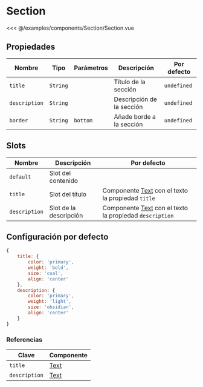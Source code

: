 # Section

<Preview>
  <template slot="demo">
    <components-Section-Section />
  </template>

  <<< @/examples/components/Section/Section.vue
</Preview>

## Propiedades

| Nombre        | Tipo     | Parámetros | Descripción               | Por defecto |
|---------------|----------|------------|---------------------------|-------------|
| `title`       | `String` |            | Título de la sección      | `undefined` |
| `description` | `String` |            | Descripción de la sección | `undefined` |
| `border`      | `String` | `bottom`   | Añade borde a la sección  | `undefined` |

## Slots

| Nombre        | Descripción            | Por defecto                                                          |
|---------------|------------------------|----------------------------------------------------------------------|
| `default`     | Slot del contenido     |                                                                      |
| `title`       | Slot del título        | Componente [Text](./text.md) con el texto la propiedad `title`       |
| `description` | Slot de la descripción | Componente [Text](./text.md) con el texto la propiedad `description` |

## Configuración por defecto

```js
{
    title: {
        color: 'primary',
        weight: 'bold',
        size: 'coal',
        align: 'center'
    },
    description: {
        color: 'primary',
        weight: 'light',
        size: 'obsidian',
        align: 'center'
    }
}
```

### Referencias

| Clave         | Componente        |
|---------------|-------------------|
| `title`       | [Text](./text.md) |
| `description` | [Text](./text.md) |